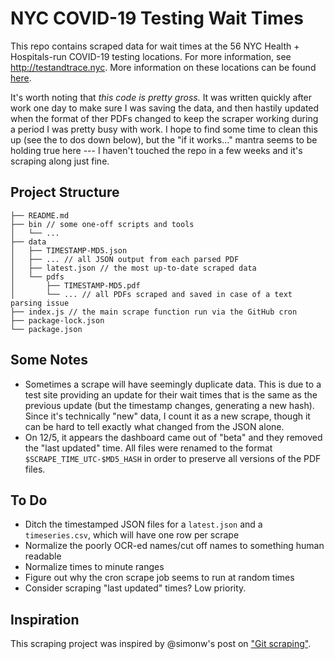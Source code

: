 # NYC COVID-19 Testing Wait Times

This repo contains scraped data for wait times at the 56 NYC Health + Hospitals-run COVID-19
testing locations. For more information, see http://testandtrace.nyc. More information on these
locations can be found [here](https://www.nychealthandhospitals.org/health_care/).

It's worth noting that *this code is pretty gross.* It was written quickly after work one day to
make sure I was saving the data, and then hastily updated when the format of ther PDFs changed to
keep the scraper working during a period I was pretty busy with work. I hope to find some time to
clean this up (see the to dos down below), but the "if it works..." mantra seems to be holding true
here --- I haven't touched the repo in a few weeks and it's scraping along just fine.

## Project Structure

```
├── README.md
├── bin // some one-off scripts and tools
│   └── ...
├── data
│   ├── TIMESTAMP-MD5.json
│   ├── ... // all JSON output from each parsed PDF
│   ├── latest.json // the most up-to-date scraped data
│   └── pdfs
│       ├── TIMESTAMP-MD5.pdf
│       └── ... // all PDFs scraped and saved in case of a text parsing issue
├── index.js // the main scrape function run via the GitHub cron
├── package-lock.json
└── package.json
```

## Some Notes

- Sometimes a scrape will have seemingly duplicate data. This is due to a test site providing an
  update for their wait times that is the same as the previous update (but the timestamp changes,
  generating a new hash). Since it's technically "new" data, I count it as a new scrape, though it
  can be hard to tell exactly what changed from the JSON alone.
- On 12/5, it appears the dashboard came out of "beta" and they removed the "last updated" time. All
  files were renamed to the format `$SCRAPE_TIME_UTC-$MD5_HASH` in order to preserve all versions of
  the PDF files.

## To Do

- Ditch the timestamped JSON files for a `latest.json` and a `timeseries.csv`, which will have one row per scrape
- Normalize the poorly OCR-ed names/cut off names to something human readable
- Normalize times to minute ranges
- Figure out why the cron scrape job seems to run at random times
- Consider scraping "last updated" times? Low priority.

## Inspiration

This scraping project was inspired by @simonw's post on ["Git scraping"](https://simonwillison.net/2020/Oct/9/git-scraping/).
